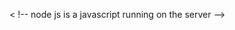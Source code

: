  <!--node js start  -->

<  !-- node js is a javascript running on the server -->

<!-- when we have to use Node js 
- node js is a non blocking , node js can accept multiple request and becouse of that it is a non blocking

- input/output bound
- data streaming (like netflix)
- real time chat applcation

-->

<!-- what is lookup 

left outer join (lookup is use for to join two tables )


-->


<!-- what is aggregration 

it is a pipeline operation 

 -->




<!-- node js end -->









<!-- run your backend go to the backendExpress and
 run  -> "node app.js" 
 run -> "nodemon app.js"
 -->


 <!-- check redis 
 run  -> "redis-commander" 
  -->

  <!-- to set key in redis
  run -> "redis-cli"
  set any key value run -> "set Fname shivam "
  get any value run  ->  "get Fname"
  delete any key value run -> "DEL Fname"
   -->